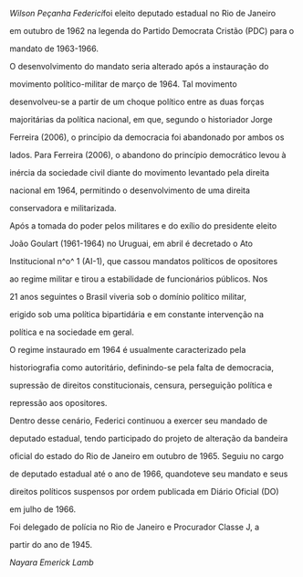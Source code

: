 

*Wilson Peçanha Federici*foi eleito deputado estadual no Rio de Janeiro

em outubro de 1962 na legenda do Partido Democrata Cristão (PDC) para o

mandato de 1963-1966.



O desenvolvimento do mandato seria alterado após a instauração do

movimento político-militar de março de 1964. Tal movimento

desenvolveu-se a partir de um choque político entre as duas forças

majoritárias da política nacional, em que, segundo o historiador Jorge

Ferreira (2006), o princípio da democracia foi abandonado por ambos os

lados. Para Ferreira (2006), o abandono do princípio democrático levou à

inércia da sociedade civil diante do movimento levantado pela direita

nacional em 1964, permitindo o desenvolvimento de uma direita

conservadora e militarizada.



Após a tomada do poder pelos militares e do exílio do presidente eleito

João Goulart (1961-1964) no Uruguai, em abril é decretado o Ato

Institucional n^o^ 1 (AI-1), que cassou mandatos políticos de opositores

ao regime militar e tirou a estabilidade de funcionários públicos. Nos

21 anos seguintes o Brasil viveria sob o domínio político militar,

erigido sob uma política bipartidária e em constante intervenção na

política e na sociedade em geral.



O regime instaurado em 1964 é usualmente caracterizado pela

historiografia como autoritário, definindo-se pela falta de democracia,

supressão de direitos constitucionais, censura, perseguição política e

repressão aos opositores.



Dentro desse cenário, Federici continuou a exercer seu mandado de

deputado estadual, tendo participado do projeto de alteração da bandeira

oficial do estado do Rio de Janeiro em outubro de 1965. Seguiu no cargo

de deputado estadual até o ano de 1966, quandoteve seu mandato e seus

direitos políticos suspensos por ordem publicada em Diário Oficial (DO)

em julho de 1966.



Foi delegado de polícia no Rio de Janeiro e Procurador Classe J, a

partir do ano de 1945.



*Nayara Emerick Lamb*



